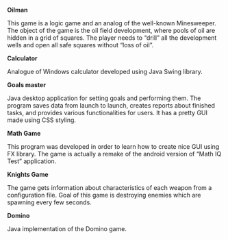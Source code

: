 **Oilman**

This game is a logic game and an analog of the well-known Minesweeper. The object of the game is the oil field development, where pools of oil are hidden in a grid of squares. The player needs to “drill” all the development wells and open all safe squares without “loss of oil”.

**Calculator**

Analogue of Windows calculator developed using Java Swing library.

**Goals master**

Java desktop application for setting goals and performing them. The program saves data from launch to launch, creates reports about finished tasks, and provides various functionalities for users. It has a pretty GUI made using CSS styling.

**Math Game**

This program was developed in order to learn how to create nice GUI using FX library. The game is actually a remake of the android version of “Math IQ Test” application.

**Knights Game**

The game gets information about characteristics of each weapon from a configuration file. Goal of this game is destroying enemies which are spawning every few seconds.

**Domino**

Java implementation of the Domino game.
